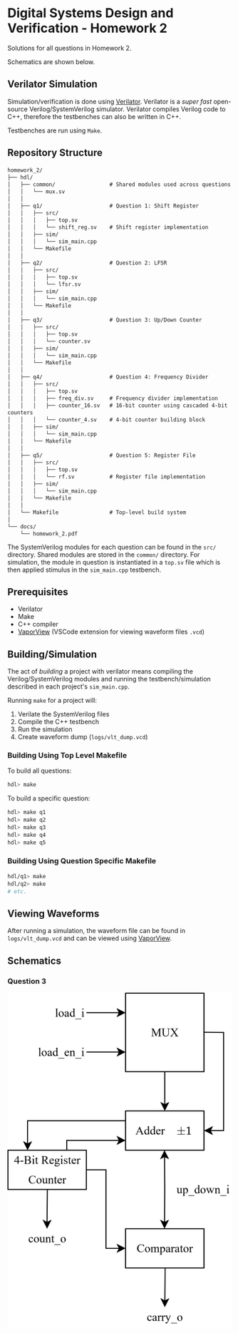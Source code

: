 # Digital Systems Design and Verification - Homework 2

Solutions for all questions in Homework 2.

Schematics are shown below.

## Verilator Simulation

Simulation/verification is done using [Verilator](https://github.com/verilator/verilator). Verilator is a _super fast_ open-source Verilog/SystemVerilog simulator. Verilator compiles Verilog code to C++, therefore the testbenches can also be written in C++.

Testbenches are run using `Make`.

## Repository Structure

```
homework_2/
├── hdl/
│   ├── common/                 # Shared modules used across questions
│   │   └── mux.sv
│   │
│   ├── q1/                     # Question 1: Shift Register
│   │   ├── src/
│   │   │   ├── top.sv
│   │   │   └── shift_reg.sv    # Shift register implementation
│   │   ├── sim/
│   │   │   └── sim_main.cpp
│   │   └── Makefile
│   │
│   ├── q2/                     # Question 2: LFSR
│   │   ├── src/
│   │   │   ├── top.sv
│   │   │   └── lfsr.sv
│   │   ├── sim/
│   │   │   └── sim_main.cpp
│   │   └── Makefile
│   │
│   ├── q3/                     # Question 3: Up/Down Counter
│   │   ├── src/
│   │   │   ├── top.sv
│   │   │   └── counter.sv
│   │   ├── sim/
│   │   │   └── sim_main.cpp
│   │   └── Makefile
│   │
│   ├── q4/                     # Question 4: Frequency Divider
│   │   ├── src/
│   │   │   ├── top.sv
│   │   │   ├── freq_div.sv     # Frequency divider implementation
│   │   │   ├── counter_16.sv   # 16-bit counter using cascaded 4-bit counters
│   │   │   └── counter_4.sv    # 4-bit counter building block
│   │   ├── sim/
│   │   │   └── sim_main.cpp
│   │   └── Makefile
│   │
│   ├── q5/                     # Question 5: Register File
│   │   ├── src/
│   │   │   ├── top.sv
│   │   │   └── rf.sv           # Register file implementation
│   │   ├── sim/
│   │   │   └── sim_main.cpp
│   │   └── Makefile
│   │
│   └── Makefile                # Top-level build system
│
└── docs/
    └── homework_2.pdf
```

The SystemVerilog modules for each question can be found in the `src/` directory. Shared modules are stored in the `common/` directory. For simulation, the module in question is instantiated in a `top.sv` file which is then applied stimulus in the `sim_main.cpp` testbench.

## Prerequisites

- Verilator
- Make
- C++ compiler
- [VaporView](https://github.com/Lramseyer/vaporview) (VSCode extension for viewing waveform files `.vcd`)

## Building/Simulation

The act of _building_ a project with verilator means compiling the Verilog/SystemVerilog modules and running the testbench/simulation described in each project's `sim_main.cpp`.

Running `make` for a project will:

1. Verilate the SystemVerilog files
2. Compile the C++ testbench
3. Run the simulation
4. Create waveform dump (`logs/vlt_dump.vcd`)

### Building Using Top Level Makefile

To build all questions:

```bash
hdl> make
```

To build a specific question:

```bash
hdl> make q1
hdl> make q2
hdl> make q3
hdl> make q4
hdl> make q5
```

### Building Using Question Specific Makefile

```bash
hdl/q1> make
hdl/q2> make
# etc.
```

## Viewing Waveforms

After running a simulation, the waveform file can be found in `logs/vlt_dump.vcd` and can be viewed using [VaporView](https://github.com/Lramseyer/vaporview).

## Schematics

### Question 3

![Q3](report/assets/hw2_q3.png)
